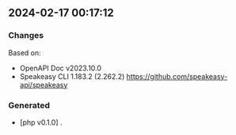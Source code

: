 

## 2024-02-17 00:17:12
### Changes
Based on:
- OpenAPI Doc v2023.10.0 
- Speakeasy CLI 1.183.2 (2.262.2) https://github.com/speakeasy-api/speakeasy
### Generated
- [php v0.1.0] .